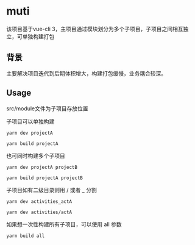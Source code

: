 # muti

该项目基于vue-cli 3，主项目通过模块划分为多个子项目，子项目之间相互独立，可单独构建打包

## 背景
主要解决项目迭代到后期体积增大，构建打包缓慢，业务耦合较深。

## Usage

src/module文件为子项目存放位置

子项目可以单独构建
```
yarn dev projectA

yarn build projectA
```

也可同时构建多个子项目
```
yarn dev projectA projectB

yarn build projectA projectB
```

子项目如有二级目录则用 / 或者 _ 分割
```
yarn dev activities_actA

yarn dev activities/actA
```
如果想一次性构建所有子项目，可以使用 all 参数
```
yarn build all
```
